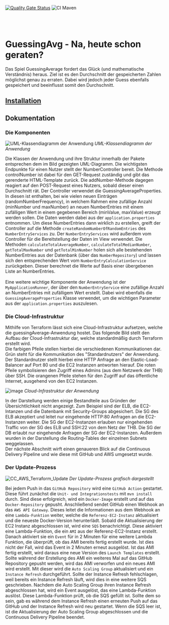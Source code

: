 [![Quality Gate Status](https://sonarcloud.io/api/project_badges/measure?project=eineOrganisation_guessingAverage&metric=alert_status)](https://sonarcloud.io/summary/new_code?id=eineOrganisation_guessingAverage)
![CI Maven](https://github.com/eineOrganisation/guessingAverage/actions/workflows/maven.yml/badge.svg)
<br><br><br><br>
# GuessingAvg - Na, heute schon geraten?
Das Spiel GuessingAverage fordert das Glück (und mathematische Verständnis) heraus. 
Ziel ist es den Durchschnitt der gespeicherten Zahlen möglichst genau zu erraten. 
Dabei wird jedoch jeder Guess ebenfalls gespeichert und beeinflusst somit den Durchschnitt.

## [Installation](INSTALL.md)


## Dokumentation

### Die Komponenten
![UML-Klassendiagramm der Anwendung](https://github.com/eineOrganisation/guessingAverage/assets/79515919/1b605428-c9e9-48a1-9874-f044bcbefa19)
*UML-Klassendiagramm der Anwendung*

Die Klassen der Anwendung und ihre Struktur innerhalb der Pakete entsprechen dem im Bild gezeigten UML-Diagramm. Die wichtigsten Endpunkte für einen Nutzer stellt der NumberController bereit. Die Methode controlNumber ist dabei für den GET-Request zuständig und gibt das gerenderte HTML-Template zurück. Die addNumber-Methode dagegen reagiert auf den POST-Request eines Nutzers, sobald dieser einen Durchschnitt rät. Der Controller verwendet die GuessingAverageProperties. In diesen ist enthalten, bei wie vielen neuen Einträgen (randomNumberFrequency), in welchem Rahmen eine zufällige Anzahl (minNumber und maxNumber) an neuen NumberEntries mit einem zufälligen Wert in einem gegebenen Bereich (minValue, maxValue) erzeugt werden sollen. Die Daten werden dabei aus der `application.properties` entnommen. Um diese NumberEntries dann wirklich zu erstellen, greift der Controller auf die Methode `createRandomNumberOfRandomEntries` des `NumberEntryServices` zu. Der `NumberEntryServices` wird außerdem vom Controller für die Bereitstellung der Daten im View verwendet. Die Methoden `calculateTotalAverageNumber`, `calculateTotalMedianNumber`, `getTotalMaxNumber` und `getTotalMinNumber` holen sich alle bestehenden NumberEntries aus der Datenbank (über das `NumberRepository`) und lassen sich den entsprechenden Wert vom `NumberEntryCalculationService` zurückgeben. Dieser berechnet die Werte auf Basis einer übergebenen Liste an NumberEntries.
<br><br>
Eine weitere wichtige Komponente der Anwendung ist der `MyApplicationRunner`, der über den `NumberEntryService` eine zufällige Anzahl an NumberEntries mit zufälligem Wert erstellt. Dabei wird ebenfalls die `GuessingAverageProperties` Klasse verwendet, um die wichtigen Parameter aus der `application.properties` auszulesen.

### Die Cloud-Infrastruktur

Mithilfe von Terraform lässt sich eine Cloud-Infrastruktur aufsetzen, welche die guessingAverage-Anwendung hostet. 
Das folgende Bild stellt den Aufbau der Cloud-Infrastruktur dar, welche standardmäßig durch Terraform erstellt wird. <br>
Die farbigen Pfeile stellen hierbei die verschiedenen Kommunikationen dar. 
Grün steht für die Kommunikation des "Standardnutzers" der Anwendung. Der Standardnutzer stellt hierbei eine HTTP Anfrage an den Elastic-Load-Balancer auf Port 80 und die EC2 Instanzen antworten hierauf. 
Die roten Pfeile symbolisieren den Zugriff eines Admins (aus dem Netzwerk der THB) über SSH. 
Die orangenen Pfeile stehen für den Zugriff auf das öffentliche Internet, ausgehend von den EC2 Instanzen. 

![image](https://github.com/eineOrganisation/guessingAverage/assets/82468704/da0db14a-30fc-4548-bdb7-da2b8fefa875)
*Cloud-Infrastruktur der Anwendung*

In der Darstellung werden einige Bestandteile aus Gründen der Übersichtlichkeit nicht angezeigt. Zum Beispiel sind der ELB, die EC2-Intanzen und die Datenbank mit Security-Groups abgesichert. 
Die SG des ELB akzeptiert und leitet nur eingehende HTTP:80 Anfragen an die EC2-Instanzen weiter.
Die SG der EC2-Instanzen erlauben nur eingehenden Traffic von der SG des ELB und SSH:22 von dem Netz der THB. 
Die SG der DB erlaubt nur eingehende Anfragen der SG der EC2-Instanzen. 
Außerdem wurden in der Darstellung die Routing-Tables der einzelnen Subnets weggelassen. <br>
Der nächste Abschnitt wirft einen genaueren Blick auf die Continuous Delivery Pipeline und wie diese mit GitHub und AWS umgesetzt wurde. 

### Der Update-Prozess

![CC_AWS_Terraform_Update](https://github.com/eineOrganisation/guessingAverage/assets/72797311/d4ea062c-18c7-43d6-8375-20d6662bb509)
*Der Update-Prozess grafisch dargestellt*

Bei jedem Push in das `GitHub Repository` wird eine `GitHub Action` gestartet. Diese führt zunächst die `Unit- und Integrationstests` mit `mvn install` durch. Sind diese erfolgreich, wird ein `Docker-Image` erstellt und auf das `Docker-Repository` gepusht. Anschließend sendet GitHub einen Webhook an das `AWS API Gateway`. Dieses leitet die Informationen aus dem Webhook an eine `Lambda-Funktion` weiter, welche die `Referenz-EC2-Instanz` aktualisiert und die neueste Docker-Version herunterlädt. Sobald die Aktualisierung der EC2 Instanz abgeschlossen ist, wird eine `SQS` benachrichtigt. Diese aktiviert eine Lambda-Funktion, die ein `AMI` aus der Referenz-EC2-Instanz erstellt. Danach aktiviert sie ein `Event` für in 2 Minuten für eine weitere Lambda Funktion, die überprüft, ob das AMI bereits fertig erstellt wurde. Ist dies nicht der Fall, wird das Event in 2 Minuten erneut ausgelöst. Ist das AMI fertig erstellt, wird daraus eine neue Version des `Launch Templates` erstellt. Sollte während der Erstellung des AMI ein weiteres Mal auf das GitHub Repository gepusht werden, wird das AMI verworfen und ein neues AMI wird erstellt. Mit dieser wird die `Auto Scaling Group` aktualisiert und ein `Instance Refresh` durchgeführt. Sollte der Instance Refresh fehlschlagen, weil bereits ein Instance Refresh läuft, wird dies in eine weitere SQS geschrieben. Nachdem die Auto Scaling Group ihren Instance Refresh abgeschlossen hat, wird ein Event ausgelöst, das eine Lambda-Funktion auslöst. Diese Lambda-Funktion prüft, ob die SQS gefüllt ist. Sollte dem so sein, gab es während dem Instance Refresh einen erneuten Push auf das GitHub und der Instance Refresh wird neu gestartet. Wenn die SQS leer ist, ist die Aktualisierung der Auto Scaling Group abgeschlossen und die Continuous Delivery Pipeline beendet.




